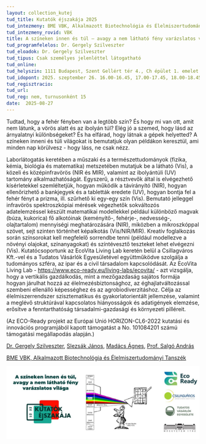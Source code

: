 ```yaml
---
layout: collection_kutej
tud_title: Kutatók éjszakája 2025
tud_intezmeny: BME VBK, Alkalmazott Biotechnológia és Élelmiszertudományi Tanszék
tud_intezmeny_rovid: VBK
title: A színeken innen és túl – avagy a nem látható fény varázslatos világa
tud_programfelelos: Dr. Gergely Szilveszter
tud_eloadok: Dr. Gergely Szilveszter
tud_tipus: Csak személyes jelenléttel látogatható
tud_online: 
tud_helyszin: 1111 Budapest, Szent Gellért tér 4., Ch épület 1. emelet 165., NIR Spektroszkópia Csoport
tud_idopont: 2025. szeptember 26. 16.00-16.45, 17.00-17.45, 18.00-18.45, 19.00-19.45
tud_regisztracio: 
tud_url: 
tud_reg: nem, turnusonként 15
date:  2025-08-27
---
```


Tudtad, hogy a fehér fényben van a legtöbb szín? És hogy mi van ott, amit nem látunk, a vörös alatt és az ibolyán túl? Elég jó a szemed, hogy lásd az árnyalatnyi különbségeket? És ha elfárad, hogy látnak a gépek helyetted? A színeken inneni és túli világokat is bemutatjuk olyan példákon keresztül, ami minden nap körülvesz - hogy láss, ne csak nézz.

Laborlátogatás keretében a műszaki és a természettudományok (fizika, kémia, biológia és matematika) metszetében mutatjuk be a látható (Vis), a közeli és középinfravörös (NIR és MIR), valamint az ibolyántúli (UV) tartomány alkalmazhatóságát. Egyszerű, a résztvevők által is elvégezhető kísérletekkel szemléltetjük, hogyan működik a távirányító (NIR), hogyan ellenőrizhető a bankjegyek és a tabletták eredete (UV), hogyan bontja fel a fehér fényt a prizma, ill. szűrhető ki egy-egy szín (Vis). Bemutató jelleggel infravörös spektroszkópiai mérések végezhetők sokváltozós adatelemzéssel készült matematikai modellekkel például különböző magvak (búza, kukorica) fő alkotóinak (keményítő-, fehérje-, nedvesség-, olajtartalom) mennyiségi meghatározására (NIR), miközben a mikroszkóppal szövet, sejt szinten történhet képalkotás (Vis/NIR/MIR). Kreatív foglalkozás során színsorokat kell megfelelő sorrendbe tenni (például modellezve a növényi olajokat, színanyagokat) és színtévesztő teszteket lehet elvégezni (Vis). 
Kutatócsoportunk az EcoVita Living Lab keretén belül a Csillagváros Kft.-vel és a Tudatos Vásárlók Egyesületével együttműködve szolgálja a tudományos szféra, az ipar és a civil társadalom kapcsolódását. 
Az EcoVita Living Lab - https://www.eco-ready.eu/living-labs/ecovita/ - azt vizsgálja, hogy a vertikális gazdálkodás, mint a mezőgazdaság sajátos formája hogyan járulhat hozzá az élelmezésbiztonsághoz, az éghajlatváltozással szembeni ellenálló képességhez és az agrobiodiverzitáshoz. 
Célja az élelmiszerrendszer szisztematikus és gyakorlatorientált jellemzése, valamint a meglévő struktúrával kapcsolatos hiányosságok és adatigények elemzése, erősítve a fenntarthatóság társadalmi-gazdasági és környezeti pilléreit. 

(Az ECO-Ready projekt az Európai Unió HORIZON-CL6-2022 kutatási és innovációs programjából kapott támogatást a No. 101084201 számú támogatási megállapodás alapján.)

[Dr. Gergely Szilveszter](https://tudprog.bme.hu/kutatok_ejszakaja/profilok/gergely_szilveszter),	[Slezsák János](https://tudprog.bme.hu/kutatok_ejszakaja/profilok/slezsak_janos),	[Madács Ágnes](https://tudprog.bme.hu/kutatok_ejszakaja/profilok/madacs_agnes),	[Prof. Salgó András](https://tudprog.bme.hu/kutatok_ejszakaja/profilok/salgo_andras)

[BME VBK, Alkalmazott Biotechnológia és Élelmiszertudományi Tanszék](https://kutatok.org/abettt/)

![A színeken innen és túl – avagy a nem látható fény varázslatos világa](../2025/images/a-szineken-innen-es-tul-avagy-a-nem-lathato-feny-varazslatos-vilaga.jpg)
